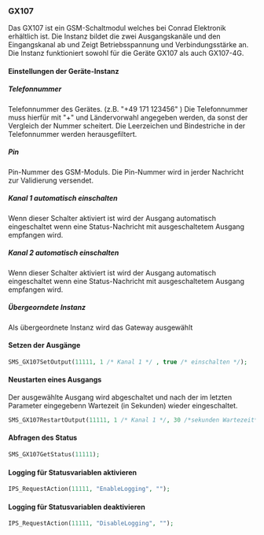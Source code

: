 ### GX107

Das GX107 ist ein GSM-Schaltmodul welches bei Conrad Elektronik erhältlich ist. Die Instanz bildet die zwei Ausgangskanäle und den Eingangskanal ab und Zeigt Betriebsspannung und Verbindungsstärke an. 
Die Instanz funktioniert sowohl für die Geräte GX107 als auch GX107-4G.  


#### Einstellungen der Geräte-Instanz

##### Telefonnummer
Telefonnummer des Gerätes. (z.B. "+49 171 123456" )
Die Telefonnummer muss hierfür mit "+" und Ländervorwahl angegeben werden, da sonst der Vergleich der Nummer scheitert.
Die Leerzeichen und Bindestriche in der Telefonnummer werden herausgefiltert.

##### Pin
Pin-Nummer des GSM-Moduls. Die Pin-Nummer wird in jerder Nachricht zur Validierung versendet.

##### Kanal 1 automatisch einschalten
Wenn dieser Schalter aktiviert ist wird der Ausgang automatisch eingeschaltet wenn eine Status-Nachricht mit ausgeschaltetem Ausgang empfangen wird. 


##### Kanal 2 automatisch einschalten
Wenn dieser Schalter aktiviert ist wird der Ausgang automatisch eingeschaltet wenn eine Status-Nachricht mit ausgeschaltetem Ausgang empfangen wird. 

##### Übergeorndete Instanz
Als übergeordnete Instanz wird das Gateway ausgewählt 
 

#### Setzen der Ausgänge
```php
SMS_GX107SetOutput(11111, 1 /* Kanal 1 */ , true /* einschalten */);

```

#### Neustarten eines Ausgangs
Der ausgewählte Ausgang wird abgeschaltet und nach der im letzten Parameter eingegebenn Wartezeit (in Sekunden) wieder eingeschaltet.  
```php
SMS_GX107RestartOutput(11111, 1 /* Kanal 1 */, 30 /*sekunden Wartezeit*/);

``` 
#### Abfragen des Status
```php
SMS_GX107GetStatus(11111);

``` 

#### Logging für Statusvariablen aktivieren 
```php
IPS_RequestAction(11111, "EnableLogging", "");
``` 

#### Logging für Statusvariablen deaktivieren 
```php
IPS_RequestAction(11111, "DisableLogging", "");
``` 
